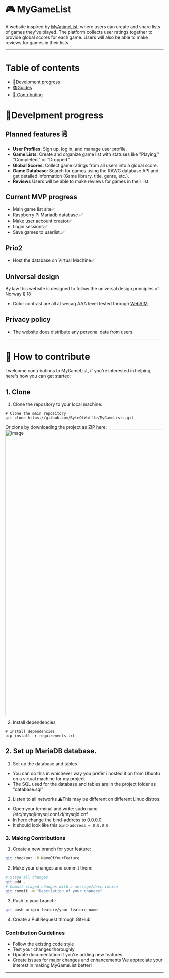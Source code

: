 # 🎮 MyGameList

A website inspired by [MyAnimeList](https://myanimelist.net), where users can create and share lists of games they've played. The platform collects user ratings together to provide global scores for each game. Users will also be able to make reviews for games in their lists.

---
# Table of contents 
- [📝Develpment progress](#develpment-progress)
- [📚Guides](#guides)
- [🤝 Contributing](#contributing)

# 📝Develpment progress 

## Planned features 🗒️

- **User Profiles**: Sign up, log in, and manage user profile.
- **Game Lists**: Create and organize game list with statuses like "Playing," "Completed," or "Dropped."
- **Global Scores**: Collect game ratings from all users into a global score.
- **Game Database**: Search for games using the RAWG database API and get detailed information (Game library, title, genre, etc.).
- **Reviews** Users will be able to make reviews for games in their list.


## Current MVP progress
- Main game list site✅
- Raspberry Pi Mariadb database ✅
- Make user account creator✅
- Login sessions✅
- Save games to userlist.✅
## Prio2
- Host the database on Virtual Machine✅

## Universal design
By law this website is designed to follow the universal design principles of Norway [§ 18](https://lovdata.no/lov/2017-06-16-51/§18)
- Color contrast are all at wecag AAA level tested through [WebAIM](https://webaim.org/resources/contrastchecker/)

## Privacy policy
- The website does distribute any personal data from users.

---

# 🤝 How to contribute
I welcome contributions to MyGameList, if you're interested in helping, here's how you can get started:

## 1. Clone
1. Clone the repository to your local machine:
```
# Clone the main repository
git clone https://github.com/ByteOfWaffle/MyGameLists.git
```
Or clone by downloading the project as ZIP here:<img width="904" alt="image" src="https://github.com/user-attachments/assets/582e567c-d52f-4688-a6f2-8328bf159226" />


2. Install dependencies
```
# Install dependencies
pip install -r requirements.txt
```

## 2. Set up MariaDB database.
1. Set up the database and tables
- You can do this in whichever way you prefer i hosted it on from Ubuntu on a virtual machine for my project.
- The SQL used for the database and tables are in the project folder as "database.sql"

2. Listen to all networks 
⚠️This may be different on different Linux distros.
- Open your terminal and write: sudo nano /etc/mysql/mysql.conf.d/mysqld.cnf
- In here change the bind-address to 0.0.0.0
- It should look like this
```bind-address = 0.0.0.0```

### 3. Making Contributions
1. Create a new branch for your feature:
```bash
git checkout -b NameOfYourFeature
```

2. Make your changes and commit them:
```bash
# Stage all changes
git add .
# Commit staged changes with a message/description
git commit -m "Description of your changes"
```

3. Push to your branch:
```bash
git push origin feature/your-feature-name
```

4. Create a Pull Request through GitHub

### Contribution Guidelines
- Follow the existing code style
- Test your changes thoroughly
- Update documentation if you're adding new features
- Create issues for major changes and enhancements
We appreciate your interest in making MyGameList better!

---
